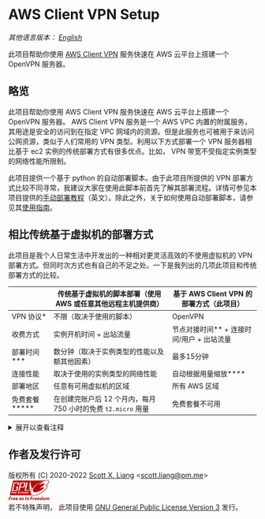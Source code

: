 # AWS Client VPN Setup

*其他语言版本： [English](./README.md)*

此项目帮助你使用 [AWS Client VPN](https://aws.amazon.com/vpn/client-vpn/) 服务快速在 AWS 云平台上搭建一个 OpenVPN 服务器。

## 略览

此项目帮助你使用 AWS Client VPN 服务快速在 AWS 云平台上搭建一个 OpenVPN 服务器。 AWS Client VPN 服务是一个 AWS VPC 内置的附属服务，其用途是安全的访问到在指定 VPC 网域内的资源。但是此服务也可被用于来访问公网资源，类似于人们常用的 VPN 类型。利用以下方式部署一个 VPN 服务器相比基于 ec2 实例的传统部署方式有很多优点。比如， VPN 带宽不受指定实例类型的网络性能所限制。

此项目提供一个基于 python 的自动部署脚本。由于此项目所提供的 VPN 部署方式比较不同寻常，我建议大家在使用此脚本前首先了解其部署流程。详情可参见本项目提供的[手动部署教程](docs/manual-deployment.md)（英文）。除此之外，关于如何使用自动部署脚本，请参见其[使用指南](docs/deployment-script-zh.md)。

## 相比传统基于虚拟机的部署方式

此项目是我个人日常生活中开发出的一种相对更灵活高效的不使用虚拟机的 VPN 部署方式。但同时次方式也有自己的不足之处。一下是我列出的几项此项目和传统部署方式的比较。

| | 传统基于虚拟机的脚本部署（使用 AWS 或任意其他远程主机提供商） | 基于 AWS Client VPN 的部署方式（此项目） |
| --- | --- | --- |
| VPN 协议\* | 不限（取决于使用的脚本） | OpenVPN |
| 收费方式  | 实例开机时间 + 出站流量 | 节点对接时间\*\* + 连接时间/用户 + 出站流量 |
| 部署时间\*\*\* | 数分钟（取决于实例类型的性能以及额其他因素） | 最多15分钟 |
| 连接性能 | 取决于使用的实例类型的网络性能 | 自动根据用量缩放\*\*\*\* | 
| 部署地区 | 任意有可用虚拟机的区域 | 所有 AWS 区域 |
| 免费套餐\*\*\*\*\* | 在创建完账户后 12 个月内，每月 750 小时的免费 `t2.micro` 用量 | 免费套餐不可用 |

<details>
<summary>
展开以查看注释
</summary>

**\*** 你可以选择你想要在远程主机上安装的 VPN 类型，比如 IPsec 或 Shadowsocks 等等。当时若使用  Client VPN 服务，你就必须只能使用 OpenVPN。

**\*\*** 不要将 “对接时间“ (association time) 与 ”用户连接时间“ (connection time per user) 混淆。”对接时间“是指 Client VPN 节点和指定 VPC 的指定子网对接 (association) 的时间。“用户对接时间”是指每用户连接着节点的时间。

**\*\*\*** 在一个 ec2 实例上使用脚本安装 VPN 服务器需要等待操作系统下载和处理需要的软件包。（比如编译和生成证书的过程）所以说实际的部署时间不定，一般情况下配置越高的系统的等待时越短。

**\*\*\*\*** 根据 AWS 提供的信息， Client VPN 的网络性能是弹性的，并且能够自动根据需要调整性能（收缩）。 根据我个人的经历， Client VPN 的网络带宽直接取决于你本地的网络环境的最高带宽限制。

**\*\*\*\*\*** 关于 AWS 的入门免费套餐，详情请参考[此页面](https://aws.amazon.com/free/)。

</details>

## 作者及发行许可

版权所有 (C) 2020-2022 [Scott X. Liang](https://github.com/scottpedia) \<scott.liang@pm.me\>   
[![GPL logo with text](img/gplv3-with-text-84x42.png)](https://www.gnu.org/licenses/gpl-3.0.txt)  
若不特殊声明， 此项目使用 [GNU General Public License Version 3](https://www.gnu.org/licenses/gpl-3.0.txt) 发行。
